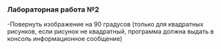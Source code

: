 
### Лабораторная работа №2
-Повернуть изображение на 90 градусов (только для квадратных рисунков, если
рисунок не квадратный, программа должна выдать в консоль информационное
сообщение)
